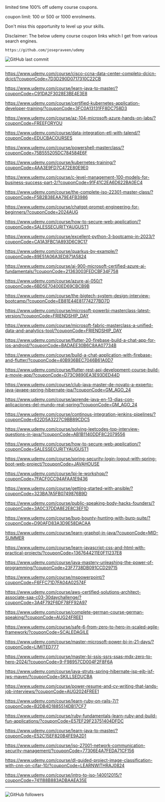 limited time 100% off udemy course coupons.

coupon limit: 100 or 500 or 1000 enrolments.

Don't miss this opportunity to level up your skills.

Disclaimer: The below udemy course coupon links which I get from various search engines.

```
https://github.com/josepraveen/udemy
```

![GitHub last commit](https://img.shields.io/github/last-commit/josepraveen/udemy) 
__________________________________________________

https://www.udemy.com/course/cisco-ccna-data-center-completo-dcicn-dcict/?couponCode=7D3D290D0717310C22CB

https://www.udemy.com/course/learn-java-to-master/?couponCode=C91DA2F3028E3BE4E3E8

https://www.udemy.com/course/certified-kubernetes-application-developer-training/?couponCode=3FC0A13131FF8DC758D3


https://www.udemy.com/course/az-104-microsoft-azure-hands-on-labs/?couponCode=FREEFORYOU

https://www.udemy.com/course/data-integration-etl-with-talend/?couponCode=EDUCBACOURSES

https://www.udemy.com/course/powershell-masterclass/?couponCode=75B555205DC784584E6F

https://www.udemy.com/course/kubernetes-training/?couponCode=4AA3E9FD7C472E80E9E0

https://www.udemy.com/course/c-level-management-100-models-for-business-success-part-2/?couponCode=91F41C2EA6D622BA0EC4

https://www.udemy.com/course/the-complete-iso-22301-master-class/?couponCode=F5B2B38EAA79E4FB3986

https://www.udemy.com/course/chatgpt-prompt-engineering-for-beginners/?couponCode=2024AUG

https://www.udemy.com/course/how-to-secure-web-application/?couponCode=SALESSECURITYAUGUST1

https://www.udemy.com/course/excellent-python-3-bootcamp-in-2023/?couponCode=CA1A3FBC1A893D6C9C17

https://www.udemy.com/course/quarkus-by-example/?couponCode=89E51A06A3ED871A5824

https://www.udemy.com/course/ai-900-microsoft-certified-azure-ai-fundamentals/?couponCode=21363003FEDCBF34F758

https://www.udemy.com/course/azure-ai-050/?couponCode=6BD5E70400ED69CBCB9B

https://www.udemy.com/course/the-bigtech-system-design-interview-bootcamp/?couponCode=EB81E44E81774277BD7D

https://www.udemy.com/course/microsoft-powerbi-masterclass-latest-version/?couponCode=FRIENDSHIP_DAY

https://www.udemy.com/course/microsoft-fabric-masterclass-a-unified-data-and-analytics-tool/?couponCode=FRIENDSHIP_DAY

https://www.udemy.com/course/flutter-20-firebase-build-a-chat-app-for-ios-android/?couponCode=BADAEE30B6C8AA07734B

https://www.udemy.com/course/build-a-chat-application-with-firebase-and-flutter/?couponCode=40B936BEC7046B61A0D7

https://www.udemy.com/course/flutter-rest-api-development-course-build-a-movie-app/?couponCode=D73C9890EA3E93DED44D

https://www.udemy.com/course/club-java-master-de-novato-a-experto-java-javaee-spring-hibernate-jpa/?couponCode=GM_AGO_24

https://www.udemy.com/course/aprende-java-en-13-dias-con-aplicaciones-del-mundo-real-spring/?couponCode=GM_AGO_24

https://www.udemy.com/course/continous-integration-jenkins-pipelines/?couponCode=622D5A3227C9BB89CDC5

https://www.udemy.com/course/solving-leetcodes-top-interview-questions-in-java/?couponCode=AB1B1140DDF8C2079556

https://www.udemy.com/course/how-to-secure-web-application/?couponCode=SALESSECURITYAUGUST1

https://www.udemy.com/course/spring-security-login-logout-with-spring-boot-web-project/?couponCode=JAVAHOUSE

https://www.udemy.com/course/lpi-le-workshop/?couponCode=7FACF0CC94AFAA1E9436

https://www.udemy.com/course/getting-started-with-ansible/?couponCode=323BA7A5FB0749876B9D

https://www.udemy.com/course/public-speaking-body-hacks-founders/?couponCode=3A0C37DDA8E2E8C3EF1D

https://www.udemy.com/course/bug-bounty-hunting-with-burp-suite/?couponCode=D90AFD83A3D9E58DACAA 

https://www.udemy.com/course/learn-graphql-in-java/?couponCode=MID-SUMMER

https://www.udemy.com/course/learn-javascript-css-and-html-with-practical-projects/?couponCode=1367644211E0F11237E8

https://www.udemy.com/course/java-mastery-unleashing-the-power-of-programming/?couponCode=23F7738DB091CCD29715

https://www.udemy.com/course/mspowerpoint/?couponCode=F6FFC71D7FA04A02574F

https://www.udemy.com/course/aws-certified-solutions-architect-associate-saa-c03-30daychallenge/?couponCode=3A4F792F6DF78FF92A97

https://www.udemy.com/course/complete-german-course-german-speaking/?couponCode=AUG24FREE1

https://www.udemy.com/course/safe-6-from-zero-to-hero-in-scaled-agile-framework/?couponCode=SCALEDAGILE

https://www.udemy.com/course/master-microsoft-power-bi-in-21-days/?couponCode=LIMITED777

https://www.udemy.com/course/master-bi-ssis-ssrs-ssas-mdx-zero-to-hero-2024/?couponCode=9-F98957CD004F2F8F6A

https://www.udemy.com/course/java-struts-spring-hibernate-jsp-ejb-jsf-jws-maven/?couponCode=SKILLSEDUCBA

https://www.udemy.com/course/power-resume-and-cv-writing-that-lands-job-interviews/?couponCode=AUG2024FREE1

https://www.udemy.com/course/learn-ruby-on-rails-7/?couponCode=B2DB4D1885514DB17CF7

https://www.udemy.com/course/ruby-fundamentals-learn-ruby-and-build-fun-applications/?couponCode=E57EF29F23751404DFDC

https://www.udemy.com/course/learn-java-to-master/?couponCode=E52C15EF820B4FE9A2D1

https://www.udemy.com/course/iso-27001-network-communication-security-management/?couponCode=77306E4A7FEDA71CF156

https://www.udemy.com/course/dl-guided-project-image-classification-with-cnn-on-cifar-10/?couponCode=LEARNWITHRAJ0824

https://www.udemy.com/course/intro-to-iso-140012015/?couponCode=741188B883ADBAAEA35E

_________________________________________________

<img alt="GitHub followers" src="https://img.shields.io/github/followers/josepraveen?style=social">
